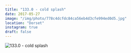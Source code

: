 ```yaml
---
title: "133.0 - cold splash"
date: 2017-05-27
image: "/img/photo/778c4dcfdc84ca56eb4d3cfe994ed0d5.jpg"
location: "Dorset"
instagram: true
draft: false
---
```


![133.0 - cold splash](/img/photo/778c4dcfdc84ca56eb4d3cfe994ed0d5.jpg)
